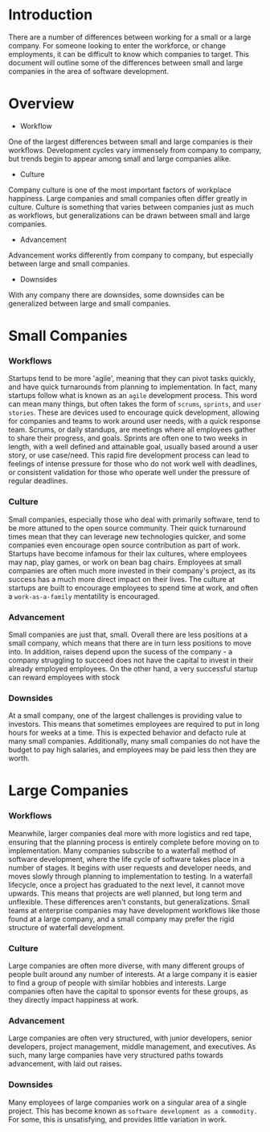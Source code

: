# Introduction
There are a number of differences between working for a small or a large company. For someone looking to enter the workforce, or change employments, it can be difficult to know which companies to target. This document will outline some of the differences between small and large companies in the area of software development.
# Overview
 - Workflow

 One of the largest differences between small and large companies is their workflows. Development cycles vary immensely from company to company, but trends begin to appear among small and large companies alike.
 - Culture

 Company culture is one of the most important factors of workplace happiness. Large companies and small companies often differ greatly in culture. Culture is something that varies between companies just as much as workflows, but generalizations can be drawn between small and large companies.
 - Advancement

 Advancement works differently from company to company, but especially between large and small companies.
 - Downsides

 With any company there are downsides, some downsides can be generalized between large and small companies.

# Small Companies
### Workflows
Startups tend to be more 'agile', meaning that they can pivot tasks quickly, and have quick turnarounds from planning to implementation. In fact, many startups follow what is known as an `agile` development process. This word can mean many things, but often takes the form of `scrums`, `sprints`, and `user stories`. These are devices used to encourage quick development, allowing for companies and teams to work around user needs, with a quick response team. Scrums, or daily standups, are meetings where all employees gather to share their progress, and goals. Sprints are often one to two weeks in length, with a well defined and attainable goal, usually based around a user story, or use case/need. This rapid fire development process can lead to feelings of intense pressure for those who do not work well with deadlines, or consistent validation for those who operate well under the pressure of regular deadlines. 
### Culture
Small companies, especially those who deal with primarily software, tend to be more attuned to the open source community. Their quick turnaround times mean that they can leverage new technologies quicker, and some companies even encourage open source contribution as part of work. Startups have become infamous for their lax cultures, where employees may nap, play games, or work on bean bag chairs. Employees at small companies are often much more invested in their company's project, as its success has a much more direct impact on their lives. The culture at startups are built to encourage employees to spend time at work, and often a `work-as-a-family` mentatility is encouraged. 
### Advancement
Small companies are just that, small. Overall there are less positions at a small company, which means that there are in turn less positions to move into. In addition, raises depend upon the sucess of the company - a company struggling to succeed does not have the capital to invest in their already employed employees. On the other hand, a very successful startup can reward employees with stock
### Downsides
At a small company, one of the largest challenges is providing value to investors. This means that sometimes employees are required to put in long hours for weeks at a time. This is expected behavior and defacto rule at many small companies. Additionally, many small companies do not have the budget to pay high salaries, and employees may be paid less then they are worth.


# Large Companies

### Workflows
Meanwhile, larger companies deal more with more logistics and red tape, ensuring that the planning process is entirely complete before moving on to implementation. Many companies subscribe to a waterfall method of software development, where the life cycle of software takes place in a number of stages. It begins with user requests and developer needs, and moves slowly through planning to implementation to testing. In a waterfall lifecycle, once a project has graduated to the next level, it cannot move upwards. This means that projects are well planned, but long term and unflexible.
These differences aren't constants, but generalizations. Small teams at enterprise companies may have development workflows like those found at a large company, and a small company may prefer the rigid structure of waterfall development.
### Culture
Large companies are often more diverse, with many different groups of people built around any number of interests. At a large company it is easier to find a group of people with similar hobbies and interests. Large companies often have the capital to sponsor events for these groups, as they directly impact happiness at work.
### Advancement
Large companies are often very structured, with junior developers, senior developers, project management, middle management, and executives. As such, many large companies have very structured paths towards advancement, with laid out raises.
### Downsides
Many employees of large companies work on a singular area of a single project. This has become known as `software development as a commodity.` For some, this is unsatisfying, and provides little variation in work.